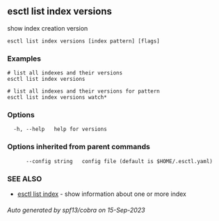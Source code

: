 ## esctl list index versions

show index creation version

```
esctl list index versions [index pattern] [flags]
```

### Examples

```
# list all indexes and their versions
esctl list index versions

# list all indexes and their versions for pattern
esctl list index versions watch*

```

### Options

```
  -h, --help   help for versions
```

### Options inherited from parent commands

```
      --config string   config file (default is $HOME/.esctl.yaml)
```

### SEE ALSO

* [esctl list index](esctl_list_index.md)	 - show information about one or more index

###### Auto generated by spf13/cobra on 15-Sep-2023
